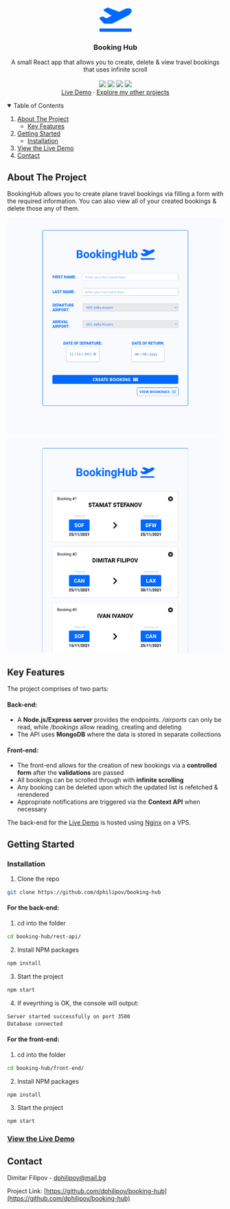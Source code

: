 <!-- PROJECT LOGO -->
<br />
<p align="center">
  <a href="https://github.com/dphilipov/booking-hub">
    <img src="./front-end/previews/plane-departure-solid.png" alt="Logo" width="75">
  </a>
  <h3 align="center">Booking Hub</h3>

  <p align="center">
    A small React app that allows you to create, delete & view travel bookings that uses infinite scroll
    <br />
    <br />
    <img width ='46px' src ='https://github.com/rahulbanerjee26/githubProfileReadmeGenerator/blob/main/icons/nodejs.svg'>
    <img width ='46px' src ='https://github.com/rahulbanerjee26/githubProfileReadmeGenerator/blob/main/icons/express.svg'>
    <img width ='46px' src ='https://github.com/rahulbanerjee26/githubProfileReadmeGenerator/blob/main/icons/mongodb.svg'>
    <img width ='46px' src ='https://raw.githubusercontent.com/rahulbanerjee26/githubAboutMeGenerator/main/icons/reactjs.svg'>
    <br />
    <a href="https://bookings-hub.web.app">Live Demo</a>
    ·
    <a href="https://github.com/dphilipov?tab=repositories">Explore my other projects</a>
  </p>
</p>



<!-- TABLE OF CONTENTS -->
<details open="open">
  <summary>Table of Contents</summary>
  <ol>
    <li>
      <a href="#about-the-project">About The Project</a>
      <ul>
        <li><a href="#key-features">Key Features</a></li>
      </ul>
    </li>
    <li>
      <a href="#getting-started">Getting Started</a>
      <ul>
        <li><a href="#installation">Installation</a></li>
      </ul>
    </li>
    <li><a href="#view-the-live-demo">View the Live Demo</a></li>
    <li><a href="#contact">Contact</a></li>
  </ol>
</details>



<!-- ABOUT THE PROJECT -->
## About The Project

BookingHub allows you to create plane travel bookings via filling a form with the required information. You can also view all of your created bookings & delete those any of them.

![App Screen Shot][app-screenshot-1]
![App Screen Shot][app-screenshot-2]

## Key Features

The project comprises of two parts:
#### Back-end:
* A **Node.js/Express server** provides the endpoints. _/airports_ can only be read, while _/bookings_ allow reading, creating and deleting
* The API uses **MongoDB** where the data is stored in separate collections   

#### Front-end:
* The front-end allows for the creation of new bookings via a **controlled form** after the **validations** are passed
* All bookings can be scrolled through with **infinite scrolling**
* Any booking can be deleted upon which the updated list is refetched & rerendered
* Appropriate notifications are triggered via the **Context API** when necessary

The back-end for the [Live Demo](https://bookings-hub.web.app) is hosted using [Nginx](https://nginx.org/en/) on a VPS. 


<!-- GETTING STARTED -->
## Getting Started

### Installation

1. Clone the repo
```sh
git clone https://github.com/dphilipov/booking-hub
```
#### For the back-end:
1. cd into the folder
```sh
cd booking-hub/rest-api/
```
2. Install NPM packages
```sh
npm install
```
3. Start the project
```sh
npm start
```
4.  If eveyrthing is OK, the console will output:
```sh
Server started successfully on port 3500
Database connected
```

#### For the front-end:
1. cd into the folder
```sh
cd booking-hub/front-end/
```
2. Install NPM packages
```sh
npm install
```
3. Start the project
```sh
npm start
```

### [View the Live Demo](https://bookings-hub.web.app)

<!-- CONTACT -->
## Contact

Dimitar Filipov - dphilipov@mail.bg

Project Link: [https://github.com/dphilipov/booking-hub](https://github.com/dphilipov/booking-hub)







[app-screenshot-1]: ./front-end/previews/booking-form-preview.png
[app-screenshot-2]: ./front-end/previews/booking-list-preview.png
